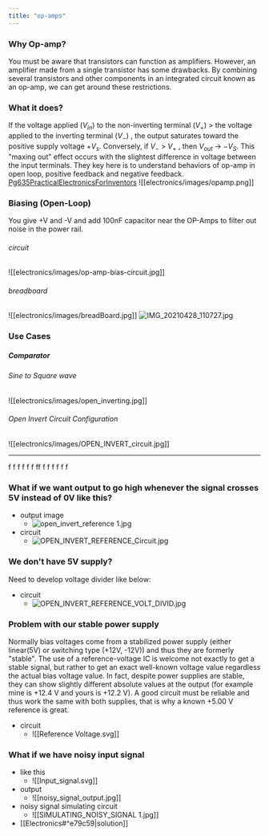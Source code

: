 ```yaml
---
title: "op-amps"
---
```


### Why Op-amp?
You must be aware that transistors can function as amplifiers. However, an amplifier made from a single transistor has some drawbacks. By combining several transistors and other components in an integrated circuit known as an op-amp, we can get around these restrictions.

### What it  does?
If the voltage applied ($V_{in}$) to the non-inverting terminal ($V_+$) > the voltage applied to the inverting terminal ($V_-$) , the output saturates toward the positive supply voltage $+V_s$. Conversely,  if $V_-$ >  $V_+$ , then $V_{out}$ -> $-V_S$.  This "maxing out" effect occurs with the slightest difference in voltage between the input terminals. They key here is to understand behaviors of op-amp in open loop, positive feedback and negative feedback.
[Pg635PracticalElectronicsForInventors](zotero://open-pdf/library/items/WMPQQ98V?page=664)
![[electronics/images/opamp.png]]


###   Biasing  (Open-Loop)
You give +V and -V and  add 100nF capacitor near the OP-Amps to filter out noise in the power rail. 
 
###### circuit
![[electronics/images/op-amp-bias-circuit.jpg]]

###### breadboard
![[electronics/images/breadBoard.jpg]]
![IMG_20210428_110727.jpg](IMG_20210428_110727.jpg)








### Use Cases
##### Comparator 
######  Sine to Square wave
![[electronics/images/open_inverting.jpg]]
######  Open Invert Circuit Configuration
![[electronics/images/OPEN_INVERT_circuit.jpg]]

















-----------------------------------------------------------------------------
f
f
f
f
f
f
ff
f
f
f
f
f
f


### What if we want output to go high whenever the signal crosses 5V instead of 0V like this?
 -  output image
	 -    ![open_invert_reference 1.jpg](open_invert_reference%201.jpg)
- circuit
	- ![OPEN_INVERT_REFERENCE_Circuit.jpg](OPEN_INVERT_REFERENCE_Circuit.jpg)
 
### We don't have 5V supply?
Need to develop voltage divider like below:
- circuit 
	- ![OPEN_INVERT_REFERENCE_VOLT_DIVID.jpg](OPEN_INVERT_REFERENCE_VOLT_DIVID.jpg)

### Problem with our stable power supply 
Normally bias voltages come from a stabilized power supply (either linear(5V) or switching type (+12V, -12V)) and thus they are formerly "stable". The use of a reference-voltage IC is welcome not exactly to get a stable signal, but rather to get an exact well-known voltage value regardless the actual bias voltage value. In fact, despite power supplies are stable, they can show slightly different absolute values at the output (for example mine is +12.4 V and yours is +12.2 V). A good circuit must be reliable and thus work the same with both supplies, that is why a known +5.00 V reference is great.
- circuit
	- ![[Reference Voltage.svg]]




### What if we have noisy input signal
- like this
	- ![[Input_signal.svg]]
- output
	- ![[noisy_signal_output.jpg]]
- noisy signal  simulating circuit
	-  ![[SIMULATING_NOISY_SIGNAL 1.jpg]]
-  [[Electronics#^e79c59|solution]]




<script defer src="https://cdn.commento.io/js/commento.js"></script>
<div id="commento"></div>